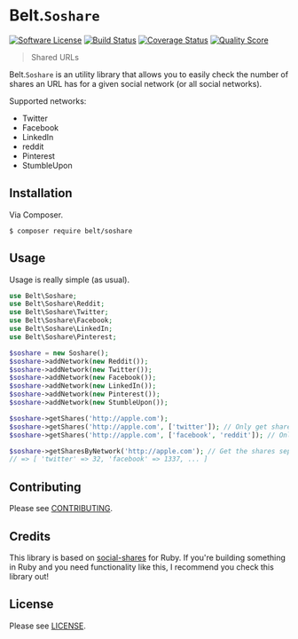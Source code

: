 # Belt.`Soshare`

[![Software License](http://img.shields.io/packagist/l/belt/soshare.svg?style=flat-square)](LICENSE)
[![Build Status](https://img.shields.io/travis/beltphp/soshare/master.svg?style=flat-square)](https://travis-ci.org/beltphp/releases)
[![Coverage Status](http://img.shields.io/scrutinizer/coverage/g/beltphp/soshare.svg?style=flat-square)](https://scrutinizer-ci.com/g/beltphp/soshare/code-structure)
[![Quality Score](http://img.shields.io/scrutinizer/g/beltphp/soshare.svg?style=flat-square)](https://scrutinizer-ci.com/g/beltphp/soshare/)

> Shared URLs

Belt.`Soshare` is an utility library that allows you to easily check the number
of shares an URL has for a given social network (or all social networks).

Supported networks:

 - Twitter
 - Facebook
 - LinkedIn
 - reddit
 - Pinterest
 - StumbleUpon

## Installation

Via Composer.

```shell
$ composer require belt/soshare
```

## Usage

Usage is really simple (as usual).

```php
use Belt\Soshare;
use Belt\Soshare\Reddit;
use Belt\Soshare\Twitter;
use Belt\Soshare\Facebook;
use Belt\Soshare\LinkedIn;
use Belt\Soshare\Pinterest;

$soshare = new Soshare();
$soshare->addNetwork(new Reddit());
$soshare->addNetwork(new Twitter());
$soshare->addNetwork(new Facebook());
$soshare->addNetwork(new LinkedIn());
$soshare->addNetwork(new Pinterest());
$soshare->addNetwork(new StumbleUpon());

$soshare->getShares('http://apple.com');
$soshare->getShares('http://apple.com', ['twitter']); // Only get shares on Twitter
$soshare->getShares('http://apple.com', ['facebook', 'reddit']); // Only get shares on Facebook and Reddit

$soshare->getSharesByNetwork('http://apple.com'); // Get the shares seperated by network
// => [ 'twitter' => 32, 'facebook' => 1337, ... ]
```

## Contributing

Please see [CONTRIBUTING](https://github.com/beltphp/soshare/blob/master/CONTRIBUTING.md).

## Credits

This library is based on [social-shares](https://github.com/Timrael/social_shares)
for Ruby. If you're building something in Ruby and you need functionality like
this, I recommend you check this library out!

## License

Please see [LICENSE](https://github.com/beltphp/soshare/blob/master/LICENSE).

